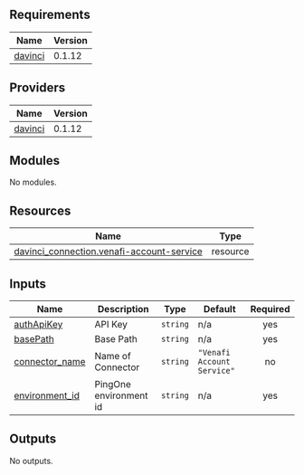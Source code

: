 <!-- BEGIN_TF_DOCS -->
## Requirements

| Name | Version |
|------|---------|
| <a name="requirement_davinci"></a> [davinci](#requirement\_davinci) | 0.1.12 |

## Providers

| Name | Version |
|------|---------|
| <a name="provider_davinci"></a> [davinci](#provider\_davinci) | 0.1.12 |

## Modules

No modules.

## Resources

| Name | Type |
|------|------|
| [davinci_connection.venafi-account-service](https://registry.terraform.io/providers/pingidentity/davinci/0.1.12/docs/resources/connection) | resource |

## Inputs

| Name | Description | Type | Default | Required |
|------|-------------|------|---------|:--------:|
| <a name="input_authApiKey"></a> [authApiKey](#input\_authApiKey) | API Key | `string` | n/a | yes |
| <a name="input_basePath"></a> [basePath](#input\_basePath) | Base Path | `string` | n/a | yes |
| <a name="input_connector_name"></a> [connector\_name](#input\_connector\_name) | Name of Connector | `string` | `"Venafi Account Service"` | no |
| <a name="input_environment_id"></a> [environment\_id](#input\_environment\_id) | PingOne environment id | `string` | n/a | yes |

## Outputs

No outputs.
<!-- END_TF_DOCS -->